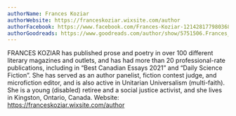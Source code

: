 ```yaml
---
authorName: Frances Koziar
authorWebsite: https://franceskoziar.wixsite.com/author
authorFacebook: https://www.facebook.com/Frances-Koziar-121428177980368
authorGoodreads: https://www.goodreads.com/author/show/5751506.Frances_Koziar
---
```

FRANCES KOZIAR has published prose and poetry in over 100 different literary magazines and outlets, and has had more than 20 professional-rate publications, including in “Best Canadian Essays 2021” and “Daily Science Fiction”. She has served as an author panelist, fiction contest judge, and microfiction editor, and is also active in Unitarian Universalism (multi-faith). She is a young (disabled) retiree and a social justice activist, and she lives in Kingston, Ontario, Canada.
Website: https://franceskoziar.wixsite.com/author


